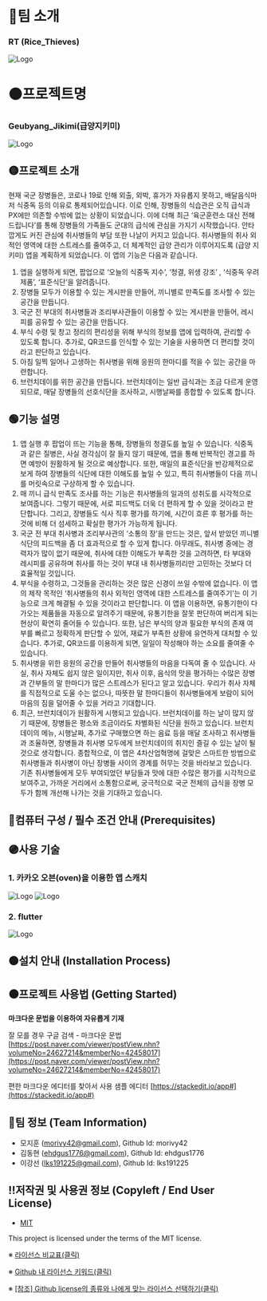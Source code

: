 # 🔴팀 소개
### RT (Rice_Thieves)
![Logo](자료/팀로고.PNG)

# 🟠프로젝트명
### Geubyang_Jikimi(급양지키미)
![Logo](자료/프로젝트로고.PNG)

## 🟡프로젝트 소개
현재 국군 장병들은, 코로나 19로 인해 외출, 외박, 휴가가 자유롭지 못하고, 배달음식마저 식중독 등의 이유로 통제되어있습니다. 이로 인해, 장병들의 식습관은 오직 급식과 PX에만 의존할 수밖에 없는 상황이 되었습니다. 이에 더해 최근 ‘육군훈련소 대신 전해드립니다’를 통해 장병들의 가족들도 군대의 급식에 관심을 가지기 시작했습니다. 안타깝게도 커진 관심에 취사병들의 부담 또한 나날이 커지고 있습니다. 취사병들의 취사 외적인 영역에 대한 스트레스를 줄여주고, 더 체계적인 급양 관리가 이루어지도록 (급양 지키미) 앱을 계획하게 되었습니다. 이 앱의 기능은 다음과 같습니다. 
1. 앱을 실행하게 되면, 팝업으로 ‘오늘의 식중독 지수’, ‘청결, 위생 강조’ , ‘식중독 우려 제품’, ‘표준식단’을 알려줍니다. 
2. 장병들 모두가 이용할 수 있는 게시판을 만들어, 끼니별로 만족도를 조사할 수 있는 공간을 만듭니다.
3. 국군 전 부대의 취사병들과 조리부사관들이 이용할 수 있는 게시판을 만들어, 레시피를 공유할 수 있는 공간을 만듭니다.
4. 부식 수령 및 창고 정리의 편리성을 위해 부식의 정보를 앱에 입력하여, 관리할 수 있도록 합니다. 추가로, QR코드를 인식할 수 있는 기술을 사용하면 더 편리할 것이라고 판단하고 있습니다.
5. 아침 일찍 일어나 고생하는 취사병을 위해 응원의 한마디를 적을 수 있는 공간을 마련합니다.
6. 브런치데이를 위한 공간을 만듭니다. 브런치데이는 일반 급식과는 조금 다르게 운영되므로, 매달 장병들의 선호식단을 조사하고, 시행날짜를 종합할 수 있도록 합니다.


## 🟢기능 설명

1. 앱 실행 후 팝업이 뜨는 기능을 통해, 장병들의 청결도를 높일 수 있습니다. 식중독과 같은 질병은, 사실 경각심이 잘 들지 않기 때문에, 앱을 통해 반복적인 경고를 하면 예방이 원활하게 될 것으로 예상합니다. 또한, 매일의 표준식단을 반강제적으로 보게 하여 장병들의 식단에 대한 이해도를 높일 수 있고, 특히 취사병들이 다음 끼니를 머릿속으로 구상하게 할 수 있습니다.
2. 매 끼니 급식 만족도 조사를 하는 기능은 취사병들의 일과의 성취도를 시각적으로 보여줍니다. 그렇기 때문에, 서로 피드백도 더욱 더 편하게 할 수 있을 것이라고 판단합니다. 그리고, 장병들도 식사 직후 평가를 하기에, 시간이 흐른 후 평가를 하는 것에 비해 더 섬세하고 확실한 평가가 가능하게 됩니다.
3. 국군 전 부대 취사병과 조리부사관의 ‘소통의 장’을 만드는 것은, 앞서 받았던 끼니별 식단의 피드백을 좀 더 효과적으로 할 수 있게 합니다. 아무래도, 취사병 중에는 경력자가 많이 없기 때문에, 취사에 대한 이해도가 부족한 것을 고려하면, 타 부대와 레시피를 공유하며 취사를 하는 것이 부대 내 취사병들끼리만 고민하는 것보다 더 효율적일 것입니다.
4. 부식을 수령하고, 그것들을 관리하는 것은 많은 신경이 쓰일 수밖에 없습니다. 이 앱의 제작 목적인 ‘취사병들의 취사 외적인 영역에 대한 스트레스를 줄여주기’는 이 기능으로 크게 해결될 수 있을 것이라고 판단합니다. 이 앱을 이용하면, 유통기한이 다가오는 제품들을 자동으로 알려주기 때문에, 유통기한을 잘못 판단하여 버리게 되는 현상이 확연히 줄어들 수 있습니다. 또한, 남은 부식의 양과 필요한 부식의 존재 여부를 빠르고 정확하게 판단할 수 있어, 재료가 부족한 상황에 유연하게 대처할 수 있습니다. 추가로, QR코드를 이용하게 되면, 일일이 작성해야 하는 소요를 줄여줄 수 있습니다.
5. 취사병을 위한 응원의 공간을 만들어 취사병들의 마음을 다독여 줄 수 있습니다. 사실, 취사 자체도 쉽지 않은 일이지만, 취사 이후, 음식의 맛을 평가하는 수많은 장병과 간부들의 말 한마디가 많은 스트레스가 된다고 알고 있습니다. 우리가 취사 자체를 직접적으로 도울 수는 없으나, 따뜻한 말 한마디들이 취사병들에게 보람이 되어 마음의 짐을 덜어줄 수 있을 거라고 기대합니다.
6. 최근, 브런치데이가 원활하게 시행되고 있습니다. 브런치데이를 하는 날이 많지 않기 때문에, 장병들은 평소와 조금이라도 차별화된 식단을 원하고 있습니다. 브런치데이의 메뉴, 시행날짜, 추가로 구매했으면 하는 음료 등을 매달 조사하고 취사병들과 조율하면, 장병들과 취사병 모두에게 브런치데이의 취지인 즐길 수 있는 날이 될 것으로 생각합니다. 종합적으로, 이 앱은 4차산업혁명에 걸맞은 스마트한 방법으로 취사병들과 취사병이 아닌 장병들 사이의 경계를 허무는 것을 바라보고 있습니다. 기존 취사병들에게 모두 부여되었던 부담들과 맛에 대한 수많은 평가를 시각적으로 보여주고, 가까운 거리에서 소통함으로써, 궁극적으로 국군 전체의 급식을 장병 모두가 함께 개선해 나가는 것을 기대하고 있습니다.


## 🔵컴퓨터 구성 / 필수 조건 안내 (Prerequisites)


## 🟣사용 기술
### 1. 카카오 오븐(oven)을 이용한 앱 스캐치
 ![Logo](자료/화면.PNG)
 ![Logo](자료/앱디자인.PNG)
### 2. flutter
 ![Logo](자료/플루터.PNG)

## 🟤설치 안내 (Installation Process)


## ⚫프로젝트 사용법 (Getting Started)
**마크다운 문법을 이용하여 자유롭게 기재**

잘 모를 경우
구글 검색 - 마크다운 문법
[https://post.naver.com/viewer/postView.nhn?volumeNo=24627214&memberNo=42458017](https://post.naver.com/viewer/postView.nhn?volumeNo=24627214&memberNo=42458017)

 편한 마크다운 에디터를 찾아서 사용
 샘플 에디터 [https://stackedit.io/app#](https://stackedit.io/app#)
 
## 🙏팀 정보 (Team Information)
- 모지훈 (morivy42@gmail.com), Github Id: morivy42
- 김동현 (ehdgus1776@gmail.com), Github Id: ehdgus1776
- 이강선 (lks191225@gmail.com), Github Id: lks191225

## ‼저작권 및 사용권 정보 (Copyleft / End User License)
 * [MIT](https://github.com/osam2020-WEB/Sample-ProjectName-TeamName/blob/master/license.md)

This project is licensed under the terms of the MIT license.

※ [라이선스 비교표(클릭)](https://olis.or.kr/license/compareGuide.do)

※ [Github 내 라이선스 키워드(클릭)](https://docs.github.com/en/github/creating-cloning-and-archiving-repositories/creating-a-repository-on-github/licensing-a-repository)

※ [\[참조\] Github license의 종류와 나에게 맞는 라이선스 선택하기(클릭)](https://flyingsquirrel.medium.com/github-license%EC%9D%98-%EC%A2%85%EB%A5%98%EC%99%80-%EB%82%98%EC%97%90%EA%B2%8C-%EB%A7%9E%EB%8A%94-%EB%9D%BC%EC%9D%B4%EC%84%A0%EC%8A%A4-%EC%84%A0%ED%83%9D%ED%95%98%EA%B8%B0-ae29925e8ff4)
